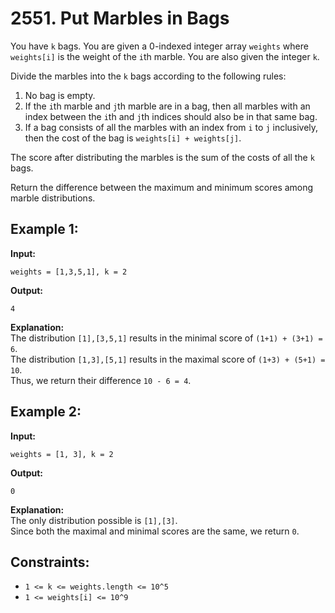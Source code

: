 # 2551. Put Marbles in Bags

You have `k` bags. You are given a 0-indexed integer array `weights` where `weights[i]` is the weight of the `i`th marble. You are also given the integer `k`.

Divide the marbles into the `k` bags according to the following rules:

1. No bag is empty.
2. If the `i`th marble and `j`th marble are in a bag, then all marbles with an index between the `i`th and `j`th indices should also be in that same bag.
3. If a bag consists of all the marbles with an index from `i` to `j` inclusively, then the cost of the bag is `weights[i] + weights[j]`.

The score after distributing the marbles is the sum of the costs of all the `k` bags.

Return the difference between the maximum and minimum scores among marble distributions.

## Example 1:

**Input:** 
```
weights = [1,3,5,1], k = 2
```

**Output:** 
```
4
```

**Explanation:**  
The distribution `[1],[3,5,1]` results in the minimal score of `(1+1) + (3+1) = 6`.  
The distribution `[1,3],[5,1]` results in the maximal score of `(1+3) + (5+1) = 10`.  
Thus, we return their difference `10 - 6 = 4`.

## Example 2:

**Input:** 
```
weights = [1, 3], k = 2
```

**Output:** 
```
0
```

**Explanation:**  
The only distribution possible is `[1],[3]`.  
Since both the maximal and minimal scores are the same, we return `0`.

## Constraints:

- `1 <= k <= weights.length <= 10^5`
- `1 <= weights[i] <= 10^9`
